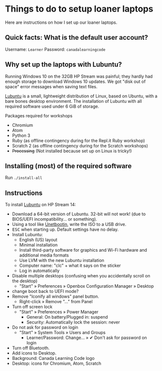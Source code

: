 Things to do to setup loaner laptops
====================================

Here are instructions on how I set up our loaner laptops.


Quick facts: What is the default user account?
----------------------------------------------

Username: `Learner`
Password: `canadalearningcode`


Why set up the laptops with Lubuntu?
------------------------------------

Running Windows 10 on the 32GB HP Stream was painful; they hardly had
enough storage to download Windows 10 updates. We got "disk out of
space" error messages when saving text files.

[Lubuntu][] is a small, lightweight distribution of Linux, based on
Ubuntu, with a bare bones desktop environment. The installation of
Lubuntu with all required software used under 6 GiB of storage.



Packages required for workshops

 - Chromium
 - Atom
 - Python 3
 - Ruby (as offline contingency during for the Repl.it Ruby workshop)
 - Scratch 2 (as offline contingency during for the Scratch workshops)
 - ~~Processing~~ (Not installed because set up on Linux is tricky!)


Installing (most) of the required software
------------------------------------------

Run `./install-all`

Instructions
------------

To install [Lubuntu][] on HP Stream 14:

[Lubuntu]: https://lubuntu.me/

 - Download a 64-bit version of Lubuntu. 32-bit will not work! (due to
   BIOS/UEFI incompatibility... or something).
 - Using a tool like [Unetbootin](https://unetbootin.github.io/),
   write the ISO to a USB drive.
 - <kbd>ESC</kbd> when starting up. Default settings have no delay.
 - Install Lubuntu:
   - English (US) layout
   - Minimal installation
   - Install third-party software for graphics and Wi-Fi hardware and additional media formats
   - Use LVM with the new Lubuntu installation
   - Computer name: "clc" + what it says on the sticker
   - Log in automatically
 - Disable multiple desktops (confusing when you accidentally scroll on the desktop)
     - "Start" » Preferences » Openbox Configuration Manager » Desktop
 - change boot back to UEFI mode?
 - Remove "Iconify all windows" panel button.
    - Right-click » Remove "..." from Panel
 - Turn off screen lock
     - "Start" » Preferences » Power Manager
         - General: On battery/Plugged in: suspend
         - Security: Automatically lock the session: never
 - Do not ask for password on login
     - "Start" » System Tools » Users and Groups
        - Learner/Password: Change... » ✔ Don't ask for password on login
 - Turn off Bluetooth.
 - Add icons to Desktop.
 - Background: Canada Learning Code logo
 - Desktop: icons for Chromium, Atom, Scratch
